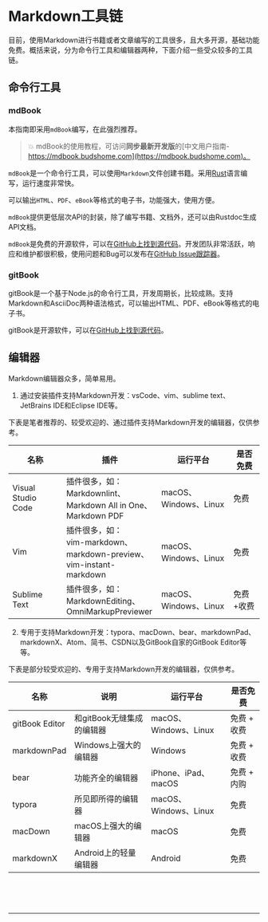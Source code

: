 # Markdown工具链

目前，使用Markdown进行书籍或者文章编写的工具很多，且大多开源，基础功能免费。概括来说，分为命令行工具和编辑器两种，下面介绍一些受众较多的工具链。

## 命令行工具

### mdBook

本指南即采用`mdBook`编写，在此强烈推荐。

> 💥 mdBook的使用教程，可访问**同步最新开发版**的[中文用户指南-https://mdbook.budshome.com](https://mdbook.budshome.com)。

`mdBook`是一个命令行工具，可以使用`Markdown`文件创建书籍。采用[Rust](http://www.rust-lang.org)语言编写，运行速度非常快。

可以输出`HTML`、`PDF`、`eBook`等格式的电子书，功能强大，使用方便。

`mdBook`提供更低层次API的封装，除了编写书籍、文档外，还可以由Rustdoc生成API文档。

`mdBook`是免费的开源软件，可以在[GitHub上找到源代码](https://github.com/rust-lang-nursery/mdBook)。开发团队非常活跃，响应和维护都很积极，使用问题和Bug可以发布在[GitHub Issue跟踪器](https://github.com/rust-lang-nursery/mdBook/issues)。

### gitBook

gitBook是一个基于Node.js的命令行工具，开发周期长，比较成熟。支持Markdown和AsciiDoc两种语法格式，可以输出HTML、PDF、eBook等格式的电子书。

gitBook是开源软件，可以在[GitHub上找到源代码](https://github.com/GitbookIO/gitbook)。

## 编辑器

Markdown编辑器众多，简单易用。

1. 通过安装插件支持Markdown开发：vsCode、vim、sublime text、JetBrains IDE和Eclipse IDE等。

下表是笔者推荐的、较受欢迎的、通过插件支持Markdown开发的编辑器，仅供参考。

名称  | 插件 | 运行平台 | 是否免费
------ | ------ | ------ | ------
Visual Studio Code | 插件很多，如：</br>Markdownlint、</br>Markdown All in One、</br>Markdown PDF | macOS、Windows、Linux | 免费
Vim | 插件很多，如：</br>vim-markdown、</br>markdown-preview、</br>vim-instant-markdown | macOS、Windows、Linux | 免费
Sublime Text | 插件很多，如：</br>MarkdownEditing、</br>OmniMarkupPreviewer | macOS、Windows、Linux | 免费+收费

2. 专用于支持Markdown开发：typora、macDown、bear、markdownPad、markdownX、Atom、简书、CSDN以及GitBook自家的GitBook Editor等等。

下表是部分较受欢迎的、专用于支持Markdown开发的编辑器，仅供参考。

名称  | 说明 | 运行平台 | 是否免费
------ | ------ | ------ | ------
gitBook Editor | 和gitBook无缝集成的编辑器 | macOS、Windows、Linux | 免费 + 收费
markdownPad | Windows上强大的编辑器 | Windows | 免费 + 收费
bear | 功能齐全的编辑器 | iPhone、iPad、macOS | 免费 + 内购
typora | 所见即所得的编辑器 | macOS、Windows、Linux | 免费
macDown | macOS上强大的编辑器 | macOS | 免费
markdownX | Android上的轻量编辑器 | Android | 免费

<br /><br /><br />

------

